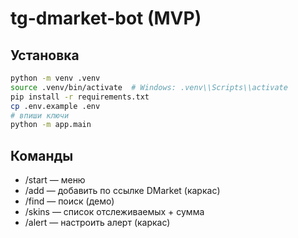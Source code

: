 # tg-dmarket-bot (MVP)

## Установка
```bash
python -m venv .venv
source .venv/bin/activate  # Windows: .venv\\Scripts\\activate
pip install -r requirements.txt
cp .env.example .env
# впиши ключи
python -m app.main
```

## Команды

* /start — меню
* /add <url> — добавить по ссылке DMarket (каркас)
* /find <query> — поиск (демо)
* /skins — список отслеживаемых + сумма
* /alert — настроить алерт (каркас)
